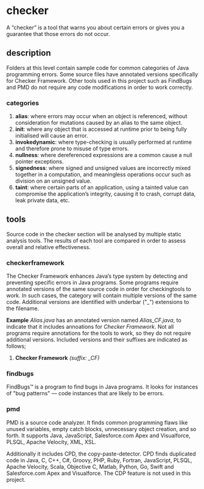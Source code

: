 # checker
A “checker” is a tool that warns you about certain errors or gives you a guarantee that 
those errors do not occur.

## description
Folders at this level contain sample code for common categories of Java programming 
errors. Some source files have annotated versions specifically for Checker Framework. Other tools 
used in this project such as FindBugs and PMD do not require any code modifications in order to
work correctly.

### categories
1) **alias**: where errors may occur when an object is referenced, without consideration 
for mutations caused by an alias to the same object.
2) **init**: where any object that is accessed at runtime prior to being fully 
initialised will cause an error.
3) **invokedynamic**: where type-checking is usually performed at runtime and therefore
prone to misuse of type errors.
4) **nullness**: where dereferenced expressions are a common cause a null pointer 
exceptions.
5) **signedness**: where signed and unsigned values are incorrectly mixed together in a
computation, and meaningless operations occur such as division on an unsigned value. 
6) **taint**: where certain parts of an application, using a tainted value can 
compromise the application’s integrity, causing it to crash, corrupt data, leak private 
data, etc.

## tools
Source code in the checker section will be analysed by multiple static analysis tools. The results 
of each tool are compared in order to assess overall and relative effectiveness.


### checkerframework
The Checker Framework enhances Java’s type system by detecting and preventing specific 
errors in Java programs. Some programs require annotated versions of the same source code 
in order for checkingtools to work. In such cases, the category will contain multiple 
versions of the same code. Additional versions are identified with underbar ("\_") 
extensions to the filename.

**Example**
 _Alias.java_ has an annotated version named _Alias_CF.java_, to indicate that it 
includes annoations for _Checker Framework_. Not all programs require annotations for the 
tools to work, so they do not require additional versions. Included versions and their 
suffixes are indicated as follows;

1) **Checker Framework** _(suffix: \_CF)_

### findbugs
FindBugs™ is a program to find bugs in Java programs. It looks for instances of "bug patterns" — 
code instances that are likely to be errors.

### pmd
PMD is a source code analyzer. It finds common programming flaws like unused variables, empty catch 
blocks, unnecessary object creation, and so forth. It supports Java, JavaScript, Salesforce.com 
Apex and Visualforce, PLSQL, Apache Velocity, XML, XSL.

Additionally it includes CPD, the copy-paste-detector. CPD finds duplicated code in Java, C, C++, 
C#, Groovy, PHP, Ruby, Fortran, JavaScript, PLSQL, Apache Velocity, Scala, Objective C, Matlab, 
Python, Go, Swift and Salesforce.com Apex and Visualforce. The CDP feature is not used in this 
project.
